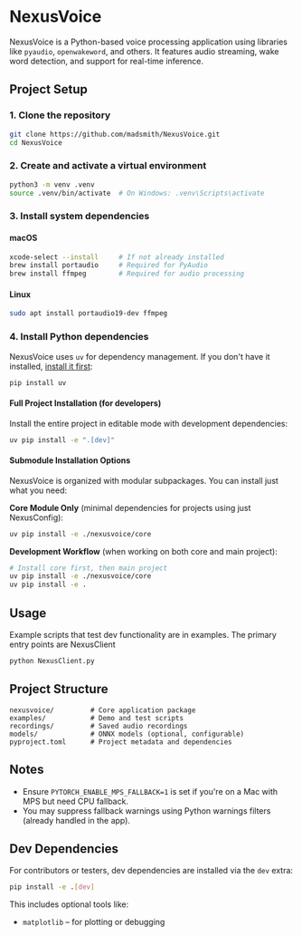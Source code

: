 # NexusVoice

NexusVoice is a Python-based voice processing application using libraries like `pyaudio`, `openwakeword`, and others. It features audio streaming, wake word detection, and support for real-time inference.

## Project Setup

### 1. Clone the repository

```sh
git clone https://github.com/madsmith/NexusVoice.git
cd NexusVoice
```

### 2. Create and activate a virtual environment

```sh
python3 -m venv .venv
source .venv/bin/activate  # On Windows: .venv\Scripts\activate
```

### 3. Install system dependencies

#### macOS

```sh
xcode-select --install     # If not already installed
brew install portaudio     # Required for PyAudio
brew install ffmpeg        # Required for audio processing
```

#### Linux

```sh
sudo apt install portaudio19-dev ffmpeg
```

### 4. Install Python dependencies

NexusVoice uses `uv` for dependency management. If you don't have it installed, [install it first](https://github.com/astral-sh/uv):

```sh
pip install uv
```

#### Full Project Installation (for developers)

Install the entire project in editable mode with development dependencies:

```sh
uv pip install -e ".[dev]"
```

#### Submodule Installation Options

NexusVoice is organized with modular subpackages. You can install just what you need:

**Core Module Only** (minimal dependencies for projects using just NexusConfig):

```sh
uv pip install -e ./nexusvoice/core
```

**Development Workflow** (when working on both core and main project):

```sh
# Install core first, then main project
uv pip install -e ./nexusvoice/core
uv pip install -e .
```

## Usage

Example scripts that test dev functionality are in examples.  The primary entry points are NexusClient

```sh
python NexusClient.py
```

## Project Structure

```none
nexusvoice/         # Core application package  
examples/           # Demo and test scripts  
recordings/         # Saved audio recordings  
models/             # ONNX models (optional, configurable)  
pyproject.toml      # Project metadata and dependencies
```

## Notes

- Ensure `PYTORCH_ENABLE_MPS_FALLBACK=1` is set if you're on a Mac with MPS but need CPU fallback.
- You may suppress fallback warnings using Python warnings filters (already handled in the app).

## Dev Dependencies

For contributors or testers, dev dependencies are installed via the `dev` extra:

```sh
pip install -e .[dev]
```

This includes optional tools like:

- `matplotlib` – for plotting or debugging